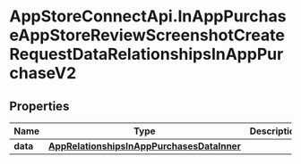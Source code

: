 # AppStoreConnectApi.InAppPurchaseAppStoreReviewScreenshotCreateRequestDataRelationshipsInAppPurchaseV2

## Properties

Name | Type | Description | Notes
------------ | ------------- | ------------- | -------------
**data** | [**AppRelationshipsInAppPurchasesDataInner**](AppRelationshipsInAppPurchasesDataInner.md) |  | 


